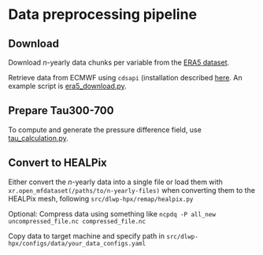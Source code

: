 # Data preprocessing pipeline

## Download

Download $n$-yearly data chunks per variable from the [ERA5 dataset](https://cds.climate.copernicus.eu/cdsapp#!/search?type=dataset&text=era5).

Retrieve data from ECMWF using `cdsapi` (installation described [here](https://confluence.ecmwf.int/display/CKB/How+to+download+ERA5]). An example script is [era5_download.py](src/dlwp-hpx/data/era5_download.py).

## Prepare Tau300-700

To compute and generate the pressure difference field, use [tau_calculation.py](src/dlwp-hpx/data/tau_calculation.py).

## Convert to HEALPix

Either convert the $n$-yearly data into a single file or load them with `xr.open_mfdataset(/paths/to/n-yearly-files)` when converting them to the HEALPix mesh, following `src/dlwp-hpx/remap/healpix.py`

Optional: Compress data using something like `ncpdq -P all_new uncompressed_file.nc compressed_file.nc`

Copy data to target machine and specify path in `src/dlwp-hpx/configs/data/your_data_configs.yaml`
